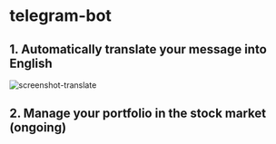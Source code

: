 # telegram-bot

## 1. Automatically translate your message into English

![screenshot-translate](https://github.com/jihye-ha/telegram-bot/assets/img/screenshot-translate.png)

## 2. Manage your portfolio in the stock market (ongoing)
